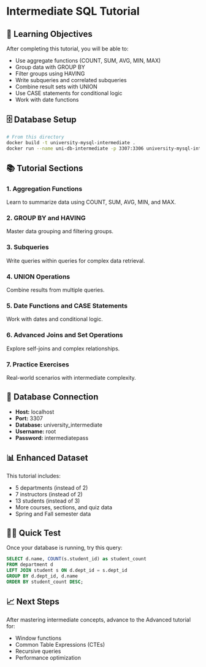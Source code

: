 # Intermediate SQL Tutorial

## 🎯 Learning Objectives
After completing this tutorial, you will be able to:
- Use aggregate functions (COUNT, SUM, AVG, MIN, MAX)
- Group data with GROUP BY
- Filter groups using HAVING
- Write subqueries and correlated subqueries
- Combine result sets with UNION
- Use CASE statements for conditional logic
- Work with date functions

## 🗄️ Database Setup
```bash
# From this directory
docker build -t university-mysql-intermediate .
docker run --name uni-db-intermediate -p 3307:3306 university-mysql-intermediate
```

## 📚 Tutorial Sections

### 1. Aggregation Functions
Learn to summarize data using COUNT, SUM, AVG, MIN, and MAX.

### 2. GROUP BY and HAVING
Master data grouping and filtering groups.

### 3. Subqueries
Write queries within queries for complex data retrieval.

### 4. UNION Operations
Combine results from multiple queries.

### 5. Date Functions and CASE Statements
Work with dates and conditional logic.

### 6. Advanced Joins and Set Operations
Explore self-joins and complex relationships.

### 7. Practice Exercises
Real-world scenarios with intermediate complexity.

## 🔗 Database Connection
- **Host:** localhost
- **Port:** 3307  
- **Database:** university_intermediate
- **Username:** root
- **Password:** intermediatepass

## 📊 Enhanced Dataset
This tutorial includes:
- 5 departments (instead of 2)
- 7 instructors (instead of 2) 
- 13 students (instead of 3)
- More courses, sections, and quiz data
- Spring and Fall semester data

## 🏃‍♂️ Quick Test
Once your database is running, try this query:
```sql
SELECT d.name, COUNT(s.student_id) as student_count
FROM department d
LEFT JOIN student s ON d.dept_id = s.dept_id
GROUP BY d.dept_id, d.name
ORDER BY student_count DESC;
```

## 📈 Next Steps
After mastering intermediate concepts, advance to the Advanced tutorial for:
- Window functions
- Common Table Expressions (CTEs)
- Recursive queries
- Performance optimization

